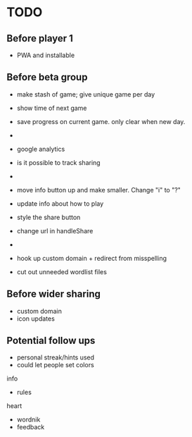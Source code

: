 # TODO

## Before player 1

- PWA and installable

## Before beta group

- make stash of game; give unique game per day
- show time of next game
- save progress on current game. only clear when new day.
- 
- google analytics
- is it possible to track sharing
- 
- move info button up and make smaller. Change "i" to "?"
- update info about how to play
- style the share button
- change url in handleShare
- 
- hook up custom domain + redirect from misspelling

- cut out unneeded wordlist files

## Before wider sharing

- custom domain
- icon updates

## Potential follow ups

- personal streak/hints used
- could let people set colors


info

- rules

heart

- wordnik
- feedback